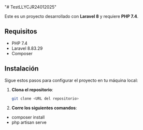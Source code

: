 "# TestLLYCJR24012025" 

Este es un proyecto desarrollado con **Laravel 8** y requiere **PHP 7.4**.

## Requisitos

- PHP 7.4
- Laravel 8.83.29
- Composer

## Instalación

Sigue estos pasos para configurar el proyecto en tu máquina local:

1. **Clona el repositorio**:
   ```bash
   git clone <URL del repositorio>

2. **Corre los siguientes comandos**:

- composer install
- php artisan serve


